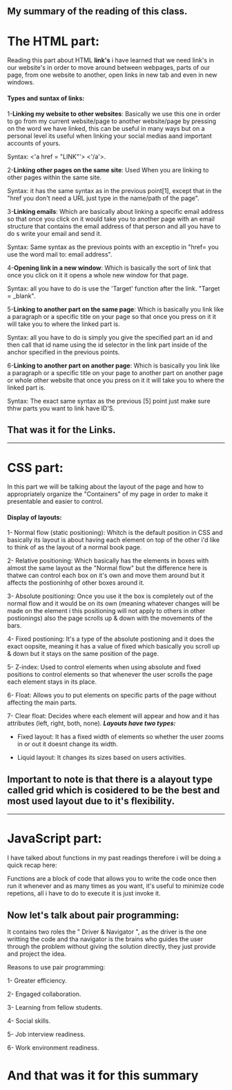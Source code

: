 ## My summary of the reading of this class.
# The HTML part:
Reading this part about HTML **link's** i have learned that we need link's in our website's in order to  move around between webpages, parts of our page, from one website to another, open links in new tab and even in new windows.

#### Types and suntax of links:

1-**Linking my website to other websites**: Basically we use this one in order to go from my current website/page to another website/page by pressing on the word we have linked, this can be useful in many ways but on a personal level its useful when linking your social medias aand important accounts of yours.

Syntax: <'a href = "LINK"'> <'/a'>.

2-**Linking other pages on the same site**: Used When you are linking to other pages within the same site.

Syntax: it has the same syntax as in the previous point[1], except that in the "href you don't need a URL just type in the name/path of the page".

3-**Linking emails**: Which are  basically about linking a specific email address so that once you click on it would take you to another page with an email structure that contains the email address of that person and all you have to do s write your email and send it.

Syntax: Same syntax as the previous points with an exceptio in "href= you use the word mail to: email address".

4-**Opening link in a new window**: Which is  basically the sort of link that once you click on it it opens a whole new window for that page.

Syntax: all you have to do is use the 'Target' function after the link. "Target = _blank".

5-**Linking to another part on the same page**: Which is basically you link like a paragraph or a specific title on your page so that once you press on it it will take you to where the linked part is.

Syntax: all you have to do is simply you give the specified part an id and then call that id name using the id selector in the link part inside of the anchor specified in the previous points.

6-**Linking to another part on another page**: Which is basically you link like a paragraph or a specific title on your page to another part on another page or whole other website that once you press on it it will take you to where the linked part is.

Syntax: The exact same syntax as the previous [5] point just make sure thhw parts you want to link have ID'S.
## That was it for the Links.
------------------
# CSS part:
In this part we will be talking about the layout of the page and how to appropriately organize the "Containers" of my page in order to make it presentable and easier to control.

#### Display of layouts:

1- Normal flow (static positioning): Whitch is the default position in CSS and basically its layout is about having each element on top of the other i'd like to think of as the layout of a normal book page.

2- Relative positioning: Which basically has the elements in boxes with almost the same layout as the "Normal flow" but the difference here is thatwe can control each box on it's own and move them around but it affects the postioninhg of other boxes around it.
   

 3- Absolute positioning: Once you use it the box is completely out of the normal flow and it would be on its own (meaning whatever changes will be made on the element i this positioning will not apply to others in other postionings) also the page scrolls up & down with the movements of the bars.

 4- Fixed postioning: It's a type of the absolute postioning and it does the exact oopsite, meaning it has a value of fixed which basically you scroll up & down but it stays on the same position of the page.

 5- Z-index: Used to control elements when using absolute and fixed positions to control elements so that whenever the user scrolls the page each element stays in its place.

 6- Float: Allows you to put elements on specific parts of the page without affecting the main parts. 

7- Clear float: Decides where each element will appear and how and it has attributes (left, right, both, none).
***Layouts have two types:***

- Fixed layout: It has a fixed width of elements so whether the user zooms in or out it doesnt change its width.

- Liquid layout: It changes its sizes based on users activities.

## Important to note is that there is a alayout type called grid which is cosidered to be the best and most used layout due to it's flexibility.
------------------
# JavaScript part: 
I have talked about functions in my past readings therefore i will be doing a quick recap here:

Functions are a block of code that allows you to write the code once then run it whenever and as many times as you want, it's useful to minimize code repetions, all i have to do to execute it is just invoke it.

## Now let's talk about pair programming:
It contains two roles the " Driver & Navigator ", as the driver is the one writting the code and tha navigator is the brains who guides the user through the problem without giving the solution directly, they just provide and project the idea.

Reasons to use pair programming:

1- Greater efficiency.

2- Engaged collaboration.

3- Learning from fellow students.

4- Social skills.

5- Job interview readiness.

6- Work environment readiness.

# And that was it for this summary

